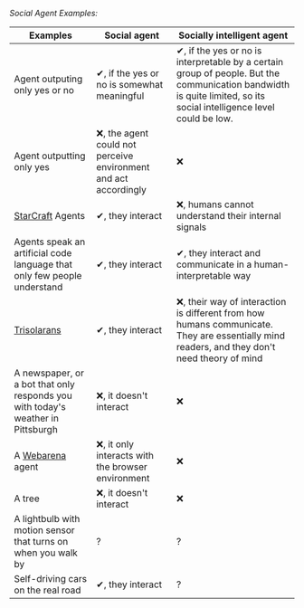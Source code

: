 <i>Social Agent Examples:</i>

| Examples    | Social agent | Socially intelligent agent |
| -------- | ------- |  ------- |
| Agent outputing only yes or no | ✔, if the yes or no is somewhat meaningful  | ✔, if the yes or no is interpretable by a certain group of people. But the communication bandwidth is quite limited, so its social intelligence level could be low. |
| Agent outputting only yes | ❌, the agent could not perceive environment and act accordingly    | ❌ |
| [StarCraft](https://www.nature.com/articles/s41586-019-1724-z) Agents    |  ✔, they interact  |❌, humans cannot understand their internal signals |
| Agents speak an artificial code language that only few people understand | ✔, they interact | ✔, they interact and communicate in a human-interpretable way |
| [Trisolarans](https://aliens.fandom.com/wiki/Trisolaran) | ✔, they interact | ❌, their way of interaction is different from how humans communicate. They are essentially mind readers, and they don't need theory of mind |
| A newspaper, or a bot that only responds you with today's weather in Pittsburgh | ❌, it doesn't interact | ❌ |
| A [Webarena](https://webarena.dev/) agent | ❌, it only interacts with the browser environment | ❌ |
| A tree | ❌, it doesn't interact | ❌ |
| A lightbulb with motion sensor that turns on when you walk by | ? | ? |
| Self-driving cars on the real road | ✔, they interact |?|